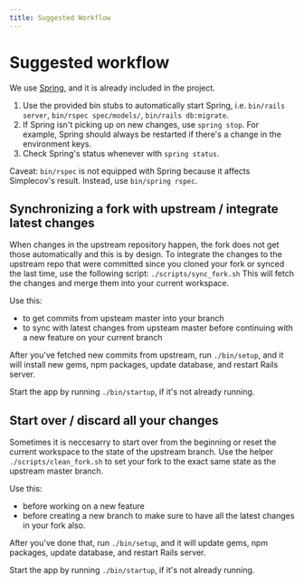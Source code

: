 ```yaml
---
title: Suggested Workflow
---
```


# Suggested workflow

We use [Spring](https://github.com/rails/spring), and it is already included in
the project.

1.  Use the provided bin stubs to automatically start Spring, i.e.
    `bin/rails server`, `bin/rspec spec/models/`, `bin/rails db:migrate`.
1.  If Spring isn't picking up on new changes, use `spring stop`. For example,
    Spring should always be restarted if there's a change in the environment
    keys.
1.  Check Spring's status whenever with `spring status`.

Caveat: `bin/rspec` is not equipped with Spring because it affects Simplecov's
result. Instead, use `bin/spring rspec`.

## Synchronizing a fork with upstream / integrate latest changes

When changes in the upstream repository happen, the fork does not get those
automatically and this is by design. To integrate the changes to the upstream
repo that were committed since you cloned your fork or synced the last time, use
the following script: `./scripts/sync_fork.sh` This will fetch the changes and
merge them into your current workspace.

Use this:

- to get commits from upsteam master into your branch
- to sync with latest changes from upsteam master before continuing with a new
  feature on your current branch

After you've fetched new commits from upstream, run `./bin/setup`, and it will
install new gems, npm packages, update database, and restart Rails server.

Start the app by running `./bin/startup`, if it's not already running.

## Start over / discard all your changes

Sometimes it is neccesarry to start over from the beginning or reset the current
workspace to the state of the upstream branch. Use the helper
`./scripts/clean_fork.sh` to set your fork to the exact same state as the
upstream master branch.

Use this:

- before working on a new feature
- before creating a new branch to make sure to have all the latest changes in
  your fork also.

After you've done that, run `./bin/setup`, and it will update gems, npm
packages, update database, and restart Rails server.

Start the app by running `./bin/startup`, if it's not already running.
